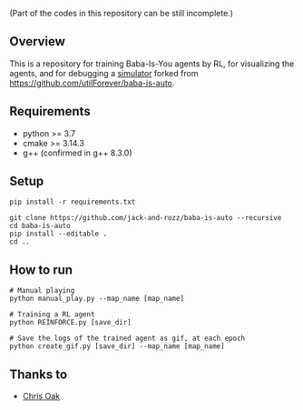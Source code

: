 (Part of the codes in this repository can be still incomplete.)

## Overview
This is a repository for training Baba-Is-You agents by RL, for visualizing the agents, and for debugging a [simulator](https://github.com/jack-and-rozz/baba-is-auto) forked from https://github.com/utilForever/baba-is-auto.


## Requirements
- python >= 3.7
- cmake >= 3.14.3
- g++ (confirmed in g++ 8.3.0)

## Setup
```
pip install -r requirements.txt

git clone https://github.com/jack-and-rozz/baba-is-auto --recursive
cd baba-is-auto 
pip install --editable .
cd ..
```

## How to run
```
# Manual playing
python manual_play.py --map_name [map_name]

# Training a RL agent
python REINFORCE.py [save_dir]

# Save the logs of the trained agent as gif, at each epoch
python create_gif.py [save_dir] --map_name [map_name]
```


## Thanks to
- [Chris Oak](https://github.com/utilForever)